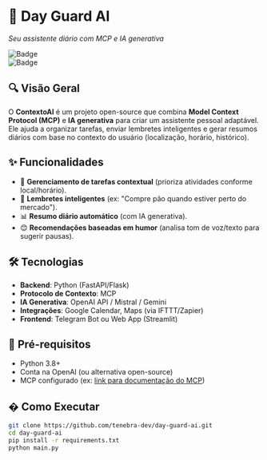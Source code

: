 # 🚀 Day Guard AI
*Seu assistente diário com MCP e IA generativa*  

![Badge](https://img.shields.io/badge/Status-Em%20Desenvolvimento-yellow)  
![Badge](https://img.shields.io/badge/Tech-Python%20%7C%20MCP%20%7C%20OpenAI-blue)  

## 🔍 Visão Geral  
O **ContextoAI** é um projeto open-source que combina **Model Context Protocol (MCP)** e **IA generativa** para criar um assistente pessoal adaptável. Ele ajuda a organizar tarefas, enviar lembretes inteligentes e gerar resumos diários com base no contexto do usuário (localização, horário, histórico).  

## ✨ Funcionalidades  
- 📅 **Gerenciamento de tarefas contextual** (prioriza atividades conforme local/horário).  
- 🔔 **Lembretes inteligentes** (ex: "Compre pão quando estiver perto do mercado").  
- 📊 **Resumo diário automático** (com IA generativa).  
- 😊 **Recomendações baseadas em humor** (analisa tom de voz/texto para sugerir pausas).  

## 🛠️ Tecnologias  
- **Backend**: Python (FastAPI/Flask)  
- **Protocolo de Contexto**: MCP  
- **IA Generativa**: OpenAI API / Mistral / Gemini  
- **Integrações**: Google Calendar, Maps (via IFTTT/Zapier)  
- **Frontend**: Telegram Bot ou Web App (Streamlit)  

## 📌 Pré-requisitos  
- Python 3.8+  
- Conta na OpenAI (ou alternativa open-source)  
- MCP configurado (ex: [link para documentação do MCP](https://exemplo.com))  

## � Como Executar  
```bash
git clone https://github.com/tenebra-dev/day-guard-ai.git  
cd day-guard-ai
pip install -r requirements.txt  
python main.py  
